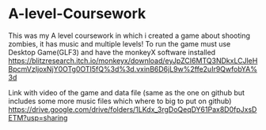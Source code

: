 # A-level-Coursework
This was my A level coursework in which i created a game about shooting zombies, it has music and multiple levels!
To run the game must use Desktop Game(GLF3) and have the monkeyX software installed
https://blitzresearch.itch.io/monkeyx/download/eyJpZCI6MTQ3NDkxLCJleHBpcmVzIjoxNjY0OTg0OTI5fQ%3d%3d.vxinB6D6jL9w%2ffe2uIr9QwfobYA%3d

Link with video of the game and data file (same as the one on github but includes some more music files which where to big to put on github)
https://drive.google.com/drive/folders/1LKdx_3rgDoQeqDY61Pax8D0fpJxsDETM?usp=sharing
